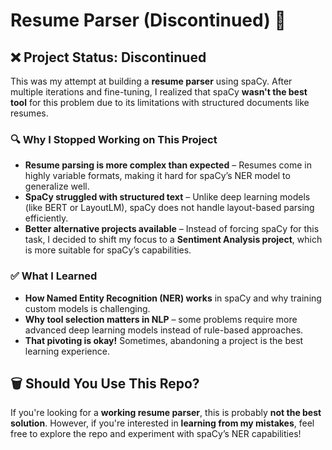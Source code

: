 # Resume Parser (Discontinued) 🚨

## ❌ Project Status: Discontinued
This was my attempt at building a **resume parser** using spaCy. After multiple iterations and fine-tuning, I realized that spaCy **wasn't the best tool** for this problem due to its limitations with structured documents like resumes.

### 🔍 Why I Stopped Working on This Project
- **Resume parsing is more complex than expected** – Resumes come in highly variable formats, making it hard for spaCy’s NER model to generalize well.
- **SpaCy struggled with structured text** – Unlike deep learning models (like BERT or LayoutLM), spaCy does not handle layout-based parsing efficiently.
- **Better alternative projects available** – Instead of forcing spaCy for this task, I decided to shift my focus to a **Sentiment Analysis project**, which is more suitable for spaCy’s capabilities.

### ✅ What I Learned
- **How Named Entity Recognition (NER) works** in spaCy and why training custom models is challenging.
- **Why tool selection matters in NLP** – some problems require more advanced deep learning models instead of rule-based approaches.
- **That pivoting is okay!** Sometimes, abandoning a project is the best learning experience.

## 🗑 Should You Use This Repo?
If you're looking for a **working resume parser**, this is probably **not the best solution**. However, if you're interested in **learning from my mistakes**, feel free to explore the repo and experiment with spaCy’s NER capabilities!
